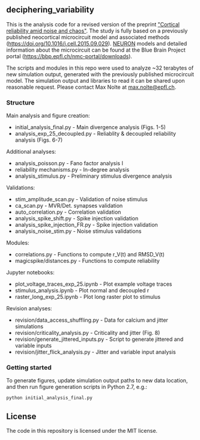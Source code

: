 ## deciphering_variability

This is the analysis code for a revised version of the preprint
["Cortical reliability amid noise and chaos"](https://doi.org/10.1101/304121).
The study is fully based on a previously published neocortical
microcircuit model and associated methods (https://doi.org/10.1016/j.cell.2015.09.029). [NEURON](https://www.neuron.yale.edu/neuron/) models and detailed
 information about the microcircuit can be found at the Blue Brain Project portal (https://bbp.epfl.ch/nmc-portal/downloads).

The scripts and modules in this repo were used to analyze ~32 terabytes of new simulation output, generated with the previously published microcircuit model.
The simulation output and libraries to read it can be shared upon reasonable request. Please contact Max Nolte at
[max.nolte@epfl.ch]().

### Structure

Main analysis and figure creation:
* initial_analysis_final.py - Main divergence analysis (Figs. 1-5)
* analysis_exp_25_decoupled.py - Reliablity & decoupled reliability analysis (Figs. 6-7)

Additional analyses:
* analysis_poisson.py - Fano factor analysis I
* reliability mechanisms.py - In-degree analysis
* analysis_stimulus.py - Preliminary stimulus divergence analysis

Validations:
* stim_amplitude_scan.py - Validation of noise stimulus
* ca_scan.py - MVR/Det. synapses validation
* auto_correlation.py - Correlation validation
* analysis_spike_shift.py - Spike injection validation
* analysis_spike_injection_FR.py - Spike injection validation
* analysis_noise_stim.py - Noise stimulus validations

Modules:
* correlations.py - Functions to compute r_V(t) and RMSD_V(t)
* magicspike/distances.py - Functions to compute reliability

Jupyter notebooks:
* plot_voltage_traces_exp_25.ipynb - Plot example voltage traces
* stimulus_analysis.ipynb - Plot normal and decoupled r
* raster_long_exp_25.ipynb - Plot long raster plot to stimulus

Revision analyses:
* revision/data_access_shuffling.py - Data for calcium and jitter simulations
* revision/criticality_analysis.py - Criticality and jitter (Fig. 8)
* revision/generate_jittered_inputs.py - Script to generate jittered and variable inputs
* revision/jitter_flick_analysis.py - Jitter and variable input analysis

### Getting started

To generate figures, update simulation output paths to new data location, and then run figure generation scripts in Python 2.7, e.g.:
```
python initial_analysis_final.py
```

## License

The code in this repository is licensed under the MIT license.
